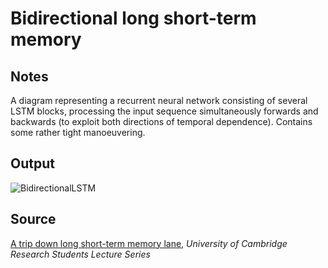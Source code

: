 # Bidirectional long short-term memory

## Notes

A diagram representing a recurrent neural network consisting of several LSTM blocks, processing the input sequence simultaneously forwards and backwards (to exploit both directions of temporal dependence). Contains some rather tight manoeuvering. 

## Output

![BidirectionalLSTM](https://www.dropbox.com/s/incdjruu4x92083/bidirectional_long_short-term_memory.png?raw=1)

## Source

[A trip down long short-term memory lane](http://www.cl.cam.ac.uk/~pv273/slides/LSTMslides.pdf), *University of Cambridge Research Students Lecture Series*
